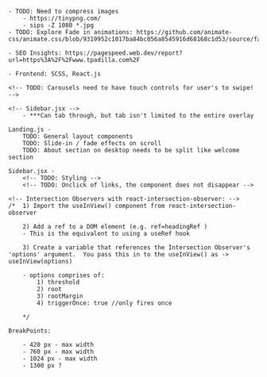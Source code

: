 <!-- For Notes within the build: -->
    - TODO: Need to compress images
        - https://tinypng.com/
        - sips -Z 1080 *.jpg
    - TODO: Explore Fade in animations: https://github.com/animate-css/animate.css/blob/9319952c1017ba84bc056a8545916d68168c1d53/source/fading_entrances/fadeIn.css

    - SEO Insights: https://pagespeed.web.dev/report?url=https%3A%2F%2Fwww.tpadilla.com%2F


<!-- Stack: -->
    - Frontend: SCSS, React.js

<!-- Layout Components: -->
    <!-- TODO: Carousels need to have touch controls for user's to swipe! -->

    <!-- Sidebar.jsx -->
        - ***Can tab through, but tab isn't limited to the entire overlay
    


<!-- Pages Components: -->
    Landing.js -
        TODO: General layout components
        TODO: Slide-in / fade effects on scroll
        TODO: About section on desktop needs to be split like welcome section

    Sidebar.jsx -
        <!-- TODO: Styling -->
        <!-- TODO: Onclick of links, the component does not disappear -->

    

<!-- MISC Processes: -->
    <!-- Intersection Observers with react-intersection-observer: -->
    /*  1) Import the useInView() component from react-intersection-observer

        2) Add a ref to a DOM element (e.g. ref=headingRef ) 
        - This is the equivalent to using a useRef hook

        3) Create a variable that references the Intersection Observer's 'options' argument.  You pass this in to the useInView() as -> useInView(options)

        - options comprises of:
            1) threshold
            2) root
            3) rootMargin
            4) triggerOnce: true //only fires once
    
        */

    BreakPoints:

        - 420 px - max width
        - 760 px - max width
        - 1024 px - max width
        - 1300 px ? 